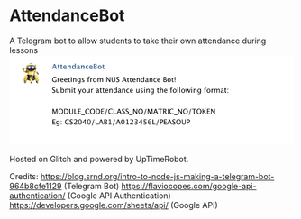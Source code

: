 # AttendanceBot

A Telegram bot to allow students to take their own attendance during lessons
![Screenshot](/resources/screenshot.png)

Hosted on Glitch and powered by UpTimeRobot.

Credits:
https://blog.srnd.org/intro-to-node-js-making-a-telegram-bot-964b8cfe1129 (Telegram Bot)
https://flaviocopes.com/google-api-authentication/ (Google API Authentication)
https://developers.google.com/sheets/api/ (Google API)
